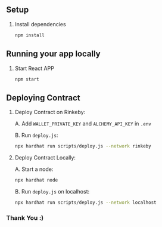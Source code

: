 ## Setup

1. Install dependencies

   ```bash
   npm install
   ```

## Running your app locally

1. Start React APP
   ```bash
   npm start
   ```

## Deploying Contract

1. Deploy Contract on Rinkeby:

   A. Add `WALLET_PRIVATE_KEY` and `ALCHEMY_API_KEY` in `.env`

   B. Run `deploy.js`:

   ```bash
   npx hardhat run scripts/deploy.js --network rinkeby
   ```

2. Deploy Contract Locally:

   A. Start a node:

   ```bash
   npx hardhat node
   ```

   B. Run `deploy.js` on localhost:

   ```bash
   npx hardhat run scripts/deploy.js --network localhost
   ```

### Thank You :)
